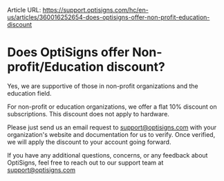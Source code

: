 Article URL: https://support.optisigns.com/hc/en-us/articles/360016252654-does-optisigns-offer-non-profit-education-discount

# Does OptiSigns offer Non-profit/Education discount?

Yes, we are supportive of those in non-profit organizations and the education
field.

For non-profit or education organizations, we offer a flat 10% discount on
subscriptions. This discount does not apply to hardware.

Please just send us an email request to
[support@optisigns.com](mailto:support@optisigns.com) with your organization's
website and documentation for us to verify. Once verified, we will apply the
discount to your account going forward.

If you have any additional questions, concerns, or any feedback about
OptiSigns, feel free to reach out to our support team at
[support@optisigns.com](mailto:support@optisigns.com)

